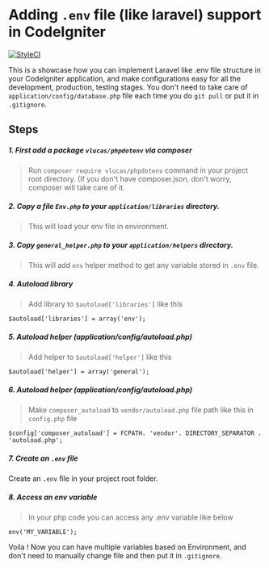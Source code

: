 # Adding `.env` file (like laravel) support in CodeIgniter 
[![StyleCI](https://github.styleci.io/repos/212960577/shield?branch=master)](https://github.styleci.io/repos/212960577)

This is a showcase how you can implement Laravel like .env file structure in your CodeIgniter application, and make configurations easy for all the development, production, testing stages. You don't need to take care of `application/config/database.php` file each time you do `git pull` or put it in `.gitignore`. 


## Steps
##### 1. First add a package `vlucas/phpdotenv` via composer 
> Run `composer require vlucas/phpdotenv` command in your project root directory. (If you don't have composer.json, don't worry, composer will take care of it.
##### 2. Copy a file `Env.php` to your `application/libraries` directory.
> This will load your env file in environment.
##### 3. Copy `general_helper.php` to your `application/helpers` directory.
> This will add `env` helper method to get any variable stored in `.env` file.
##### 4. Autoload library 
> Add library to `$autoload['libraries']` like this 
```
$autoload['libraries'] = array('env');
```
##### 5. Autoload helper (application/config/autoload.php)
> Add helper to `$autoload['helper']` like this 
```
$autoload['helper'] = array('general');
```

##### 6. Autoload helper (application/config/autoload.php)
> Make `composer_autoload` to `vendor/autoload.php` file path like this in `config.php` file 
```
$config['composer_autoload'] = FCPATH. 'vendor'. DIRECTORY_SEPARATOR . 'autoload.php';
```
##### 7. Create an `.env` file
Create an `.env` file in your project root folder. 

##### 8. Access an env variable
> In your php code you can access any .env variable like below 
```
env('MY_VARIABLE');
```

Voila ! Now you can have multiple variables based on Environment, and don't need to manually change file and then put it in `.gitignore`.
